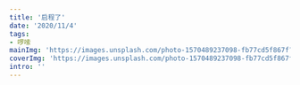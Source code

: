```yaml
---
title: '启程了'
date: '2020/11/4'
tags:
- 啰嗦
mainImg: 'https://images.unsplash.com/photo-1570489237098-fb77cd5f867f?ixlib=rb-1.2.1&q=80&fm=jpg&crop=entropy&cs=tinysrgb&w=1080&fit=max&ixid=eyJhcHBfaWQiOjE2NTI2Nn0'
coverImg: 'https://images.unsplash.com/photo-1570489237098-fb77cd5f867f?ixlib=rb-1.2.1&q=80&fm=jpg&crop=entropy&cs=tinysrgb&w=400&fit=max&ixid=eyJhcHBfaWQiOjE2NTI2Nn0'
intro: ''
---
```


